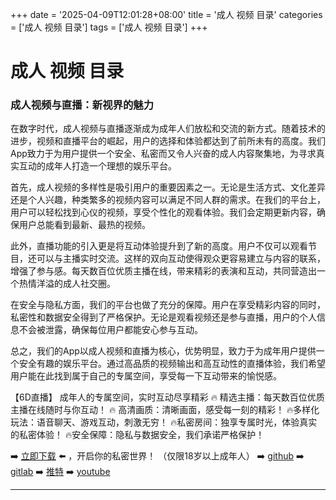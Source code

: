 +++
date = '2025-04-09T12:01:28+08:00'
title = '成人 视频 目录'
categories = ['成人 视频 目录']
tags = ['成人 视频 目录']
+++

# 成人 视频 目录

### 成人视频与直播：新视界的魅力

在数字时代，成人视频与直播逐渐成为成年人们放松和交流的新方式。随着技术的进步，视频和直播平台的崛起，用户的选择和体验都达到了前所未有的高度。我们App致力于为用户提供一个安全、私密而又令人兴奋的成人内容聚集地，为寻求真实互动的成年人打造一个理想的娱乐平台。

首先，成人视频的多样性是吸引用户的重要因素之一。无论是生活方式、文化差异还是个人兴趣，种类繁多的视频内容可以满足不同人群的需求。在我们的平台上，用户可以轻松找到心仪的视频，享受个性化的观看体验。我们会定期更新内容，确保用户总能看到最新、最热的视频。

此外，直播功能的引入更是将互动体验提升到了新的高度。用户不仅可以观看节目，还可以与主播实时交流。这样的双向互动使得观众更容易建立与内容的联系，增强了参与感。每天数百位优质主播在线，带来精彩的表演和互动，共同营造出一个热情洋溢的成人社交圈。

在安全与隐私方面，我们的平台也做了充分的保障。用户在享受精彩内容的同时，私密性和数据安全得到了严格保护。无论是观看视频还是参与直播，用户的个人信息不会被泄露，确保每位用户都能安心参与互动。

总之，我们的App以成人视频和直播为核心，优势明显，致力于为成年用户提供一个安全有趣的娱乐平台。通过高品质的视频输出和高互动性的直播体验，我们希望用户能在此找到属于自己的专属空间，享受每一下互动带来的愉悦感。

【6D直播】
成年人的专属空间，实时互动尽享精彩
🔥 精选主播：每天数百位优质主播在线随时与你互动！
🔥 高清画质：清晰画面，感受每一刻的精彩！
🔥多样化玩法：语音聊天、游戏互动，刺激无穷！
🔥私密房间：独享专属时光，体验真实的私密体验！
🔥安全保障：隐私与数据安全，我们承诺严格保护！

➡️ [立即下载](https://down123.s3.ap-east-1.amazonaws.com/down/down.html?channelCode=blog) ⬅️ ，开启你的私密世界！
（仅限18岁以上成年人） 
➡️ [github](https://aldult-live.github.io/) 
➡️ [gitlab](https://seo-09598d.gitlab.io/) 
➡️ [推特](https://x.com/wegame33) 
➡️ [youtube](https://www.youtube.com/@6Dlive)

---
